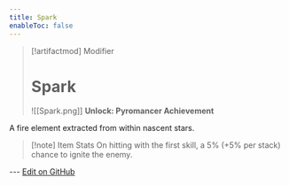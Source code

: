 ```yaml
---
title: Spark
enableToc: false
---
```

> [!artifactmod] Modifier
>
> # Spark
>
> ![[Spark.png]]
> **Unlock: Pyromancer Achievement** 

A fire element extracted from within nascent stars.

> [!note] Item Stats
> On hitting with the first skill, a 5% (+5% per stack) chance to ignite the enemy.

--- [Edit on GitHub](https://github.com/Mondrethos/gatekeeperwiki/edit/main/content/Artifacts/Spark.md)